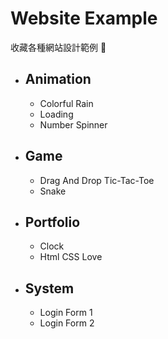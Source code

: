 # Website Example

收藏各種網站設計範例 📖

* ## Animation
    * Colorful Rain
    * Loading
    * Number Spinner
* ## Game
    * Drag And Drop Tic-Tac-Toe
    * Snake
* ## Portfolio
    * Clock
    * Html CSS Love
* ## System
    * Login Form 1
    * Login Form 2